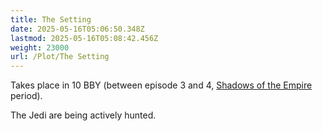 ```yaml
---
title: The Setting
date: 2025-05-16T05:06:50.348Z
lastmod: 2025-05-16T05:08:42.456Z
weight: 23000
url: /Plot/The Setting
---
```

Takes place in 10 BBY (between episode 3 and 4, [Shadows of the Empire](https://en.wikipedia.org/wiki/Star_Wars:_Shadows_of_the_Empire) period).

The Jedi are being actively hunted.

